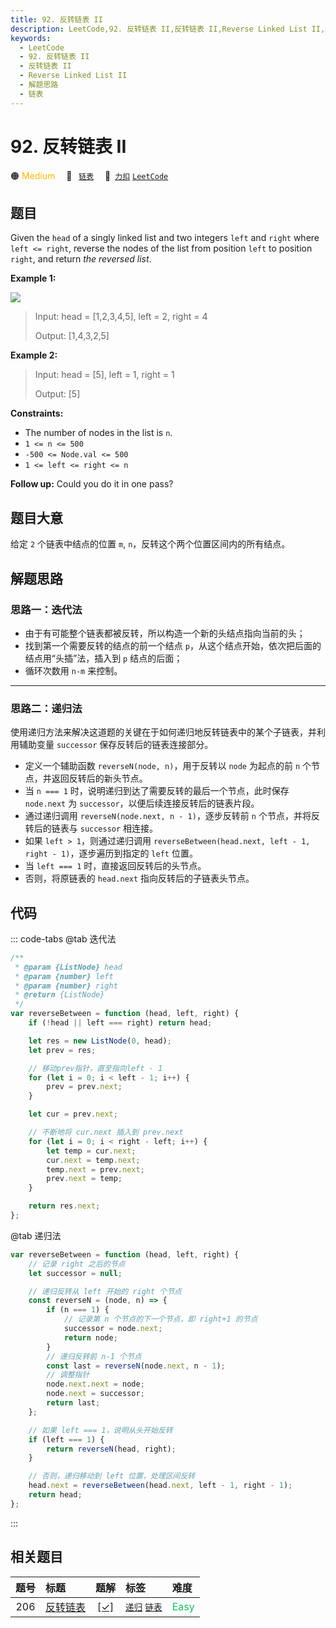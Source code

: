 ```yaml
---
title: 92. 反转链表 II
description: LeetCode,92. 反转链表 II,反转链表 II,Reverse Linked List II,解题思路,链表
keywords:
  - LeetCode
  - 92. 反转链表 II
  - 反转链表 II
  - Reverse Linked List II
  - 解题思路
  - 链表
---
```


# 92. 反转链表 II

🟠 <font color=#ffb800>Medium</font>&emsp; 🔖&ensp; [`链表`](/tag/linked-list.md)&emsp; 🔗&ensp;[`力扣`](https://leetcode.cn/problems/reverse-linked-list-ii) [`LeetCode`](https://leetcode.com/problems/reverse-linked-list-ii)

## 题目

Given the `head` of a singly linked list and two integers `left` and `right`
where `left <= right`, reverse the nodes of the list from position `left` to
position `right`, and return _the reversed list_.

**Example 1:**

![](https://assets.leetcode.com/uploads/2021/02/19/rev2ex2.jpg)

> Input: head = [1,2,3,4,5], left = 2, right = 4
>
> Output: [1,4,3,2,5]

**Example 2:**

> Input: head = [5], left = 1, right = 1
>
> Output: [5]

**Constraints:**

- The number of nodes in the list is `n`.
- `1 <= n <= 500`
- `-500 <= Node.val <= 500`
- `1 <= left <= right <= n`

**Follow up:** Could you do it in one pass?

## 题目大意

给定 `2` 个链表中结点的位置 `m`, `n`，反转这个两个位置区间内的所有结点。

## 解题思路

### 思路一：迭代法

- 由于有可能整个链表都被反转，所以构造一个新的头结点指向当前的头；
- 找到第一个需要反转的结点的前一个结点 `p`，从这个结点开始，依次把后面的结点用“头插”法，插入到 `p` 结点的后面；
- 循环次数用 `n-m` 来控制。

---

### 思路二：递归法

使用递归方法来解决这道题的关键在于如何递归地反转链表中的某个子链表，并利用辅助变量 `successor` 保存反转后的链表连接部分。

- 定义一个辅助函数 `reverseN(node, n)`，用于反转以 `node` 为起点的前 `n` 个节点，并返回反转后的新头节点。
- 当 `n === 1` 时，说明递归到达了需要反转的最后一个节点，此时保存 `node.next` 为 `successor`，以便后续连接反转后的链表片段。
- 通过递归调用 `reverseN(node.next, n - 1)`，逐步反转前 `n` 个节点，并将反转后的链表与 `successor` 相连接。
- 如果 `left > 1`，则通过递归调用 `reverseBetween(head.next, left - 1, right - 1)`，逐步遍历到指定的 `left` 位置。
- 当 `left === 1` 时，直接返回反转后的头节点。
- 否则，将原链表的 `head.next` 指向反转后的子链表头节点。

## 代码

::: code-tabs
@tab 迭代法

```javascript
/**
 * @param {ListNode} head
 * @param {number} left
 * @param {number} right
 * @return {ListNode}
 */
var reverseBetween = function (head, left, right) {
	if (!head || left === right) return head;

	let res = new ListNode(0, head);
	let prev = res;

	// 移动prev指针，直至指向left - 1
	for (let i = 0; i < left - 1; i++) {
		prev = prev.next;
	}

	let cur = prev.next;

	// 不断地将 cur.next 插入到 prev.next
	for (let i = 0; i < right - left; i++) {
		let temp = cur.next;
		cur.next = temp.next;
		temp.next = prev.next;
		prev.next = temp;
	}

	return res.next;
};
```

@tab 递归法

```javascript
var reverseBetween = function (head, left, right) {
	// 记录 right 之后的节点
	let successor = null;

	// 递归反转从 left 开始的 right 个节点
	const reverseN = (node, n) => {
		if (n === 1) {
			// 记录第 n 个节点的下一个节点，即 right+1 的节点
			successor = node.next;
			return node;
		}
		// 递归反转前 n-1 个节点
		const last = reverseN(node.next, n - 1);
		// 调整指针
		node.next.next = node;
		node.next = successor;
		return last;
	};

	// 如果 left === 1，说明从头开始反转
	if (left === 1) {
		return reverseN(head, right);
	}

	// 否则，递归移动到 left 位置，处理区间反转
	head.next = reverseBetween(head.next, left - 1, right - 1);
	return head;
};
```

:::

## 相关题目

<!-- prettier-ignore -->
| 题号 | 标题 | 题解 | 标签 | 难度 |
| :------: | :------ | :------: | :------ | :------ |
| 206 | [反转链表](https://leetcode.com/problems/reverse-linked-list) | [[✓]](/problem/0206.md) |  [`递归`](/tag/recursion.md) [`链表`](/tag/linked-list.md) | <font color=#15bd66>Easy</font> |
